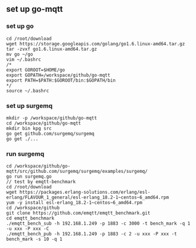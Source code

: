 ## set up go-mqtt

### set up go

	cd /root/download
	wget https://storage.googleapis.com/golang/go1.6.linux-amd64.tar.gz
	tar -zvxf go1.6.linux-amd64.tar.gz
	mv go ~/go
	vim ~/.bashrc
	/*
	export GOROOT=$HOME/go
	export GOPATH=/workspace/github/go-mqtt
	export PATH=$PATH:$GOROOT/bin:$GOPATH/bin
	*/
	source ~/.bashrc
	

### set up surgemq

	mkdir -p /workspace/github/go-mqtt
	cd /workspace/github/go-mqtt
	mkdir bin kpg src
	go get github.com/surgemq/surgemq
	go get ./...


### run surgemq

	cd /workspace/github/go-mqtt/src/github.com/surgemq/surgemq/examples/surgemq/
	go run surgemq.go
	// test by emqtt-benchmark
	cd /root/download
	wget https://packages.erlang-solutions.com/erlang/esl-erlang/FLAVOUR_1_general/esl-erlang_18.2-1~centos~6_amd64.rpm
	yum -y install esl-erlang_18.2-1~centos~6_amd64.rpm
	cd /workspace/github
	git clone https://github.com/emqtt/emqtt_benchmark.git
	cd emqtt_benchmark
	./emqtt_bench_sub -h 192.168.1.249 -p 1883 -c 3000 -t bench_mark -q 1 -u xxx -P xxx -C
	./emqtt_bench_pub -h 192.168.1.249 -p 1883 -c 2 -u xxx -P xxx -t bench_mark -s 10 -q 1


